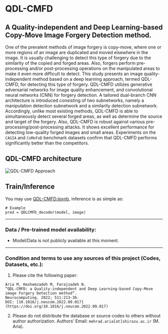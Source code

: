 # QDL-CMFD
## A Quality-independent and Deep Learning-based Copy-Move Image Forgery Detection method.

One of the prevalent methods of image forgery is copy-move, where one or more regions of an image are duplicated and moved elsewhere in the image. It is usually challenging to detect this type of forgery due to the similarity of the copied and forged areas. Also, forgers perform pre-processing and/or post-processing operations on the manipulated areas to make it even more difficult to detect. This study presents an image quality-independent method based on a deep learning approach, termed QDL-CMFD, for detecting this type of forgery. QDL-CMFD utilizes generative adversarial networks for image quality enhancement, and convolutional neural networks (CNN) for forgery detection. A tailored dual-branch CNN architecture is introduced consisting of two subnetworks, namely a manipulation detection subnetwork and a similarity detection subnetwork. Accordingly, unlike most existing methods, QDL-CMFD is able to simultaneously detect several forged areas, as well as determine the source and target of the forgery. Also, QDL-CMFD is robust against various pre-processing/post-processing attacks. It shows excellent performance for detecting low-quality forged images and small areas. Experiments on the `CASIA` and `CoMoFoD` benchmark datasets confirm that QDL-CMFD performs significantly better than the competitors.

## QDL-CMFD architecture
![QDL-CMFD Approach](https://raw.githubusercontent.com/MehradAria/SR-DCMFD/main/Method.jpg)

## Train/Inference
You may use [QDL-CMFD.ipynb](https://github.com/MehradAria/QDL-CMFD/blob/main/QDL-CMFD.ipynb), inference is as simple as:

```shell
# Example
pred = QDLCMFD_decoder(model, image)
```

---
### Data / Pre-trained model availability:
- Model/Data is not publicly available at this moment.

---
### Condition and terms to use any sources of this project (Codes, Datasets, etc.):

1) Please cite the following paper:
```
Aria M, Hashemzadeh M, Farajzadeh N.
“QDL-CMFD: a Quality-independent and Deep Learning-based Copy-Move image Forgery Detection method”.
Neurocomputing. 2022; 511:213-36.
DOI: [10.1016/j.neucom.2022.09.017](https://doi.org/10.1016/j.neucom.2022.09.017)
```

2) Please do not distribute the database or source codes to others without author authorization.
Authors’ Email: `mehrad.aria[at]shirazu.ac.ir` (M. Aria).
